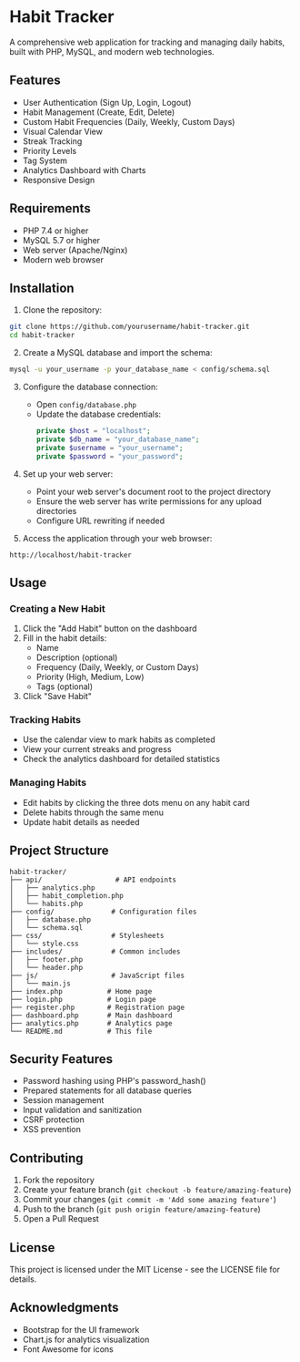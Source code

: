# Habit Tracker

A comprehensive web application for tracking and managing daily habits, built with PHP, MySQL, and modern web technologies.

## Features

- User Authentication (Sign Up, Login, Logout)
- Habit Management (Create, Edit, Delete)
- Custom Habit Frequencies (Daily, Weekly, Custom Days)
- Visual Calendar View
- Streak Tracking
- Priority Levels
- Tag System
- Analytics Dashboard with Charts
- Responsive Design

## Requirements

- PHP 7.4 or higher
- MySQL 5.7 or higher
- Web server (Apache/Nginx)
- Modern web browser

## Installation

1. Clone the repository:
```bash
git clone https://github.com/yourusername/habit-tracker.git
cd habit-tracker
```

2. Create a MySQL database and import the schema:
```bash
mysql -u your_username -p your_database_name < config/schema.sql
```

3. Configure the database connection:
   - Open `config/database.php`
   - Update the database credentials:
     ```php
     private $host = "localhost";
     private $db_name = "your_database_name";
     private $username = "your_username";
     private $password = "your_password";
     ```

4. Set up your web server:
   - Point your web server's document root to the project directory
   - Ensure the web server has write permissions for any upload directories
   - Configure URL rewriting if needed

5. Access the application through your web browser:
```
http://localhost/habit-tracker
```

## Usage

### Creating a New Habit

1. Click the "Add Habit" button on the dashboard
2. Fill in the habit details:
   - Name
   - Description (optional)
   - Frequency (Daily, Weekly, or Custom Days)
   - Priority (High, Medium, Low)
   - Tags (optional)
3. Click "Save Habit"

### Tracking Habits

- Use the calendar view to mark habits as completed
- View your current streaks and progress
- Check the analytics dashboard for detailed statistics

### Managing Habits

- Edit habits by clicking the three dots menu on any habit card
- Delete habits through the same menu
- Update habit details as needed

## Project Structure

```
habit-tracker/
├── api/                  # API endpoints
│   ├── analytics.php
│   ├── habit_completion.php
│   └── habits.php
├── config/              # Configuration files
│   ├── database.php
│   └── schema.sql
├── css/                 # Stylesheets
│   └── style.css
├── includes/            # Common includes
│   ├── footer.php
│   └── header.php
├── js/                  # JavaScript files
│   └── main.js
├── index.php           # Home page
├── login.php           # Login page
├── register.php        # Registration page
├── dashboard.php       # Main dashboard
├── analytics.php       # Analytics page
└── README.md           # This file
```

## Security Features

- Password hashing using PHP's password_hash()
- Prepared statements for all database queries
- Session management
- Input validation and sanitization
- CSRF protection
- XSS prevention

## Contributing

1. Fork the repository
2. Create your feature branch (`git checkout -b feature/amazing-feature`)
3. Commit your changes (`git commit -m 'Add some amazing feature'`)
4. Push to the branch (`git push origin feature/amazing-feature`)
5. Open a Pull Request

## License

This project is licensed under the MIT License - see the LICENSE file for details.

## Acknowledgments

- Bootstrap for the UI framework
- Chart.js for analytics visualization
- Font Awesome for icons 